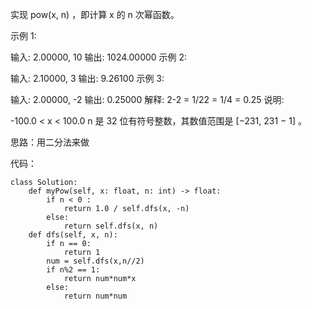 实现 pow(x, n) ，即计算 x 的 n 次幂函数。

示例 1:

输入: 2.00000, 10
输出: 1024.00000
示例 2:

输入: 2.10000, 3
输出: 9.26100
示例 3:

输入: 2.00000, -2
输出: 0.25000
解释: 2-2 = 1/22 = 1/4 = 0.25
说明:

-100.0 < x < 100.0
n 是 32 位有符号整数，其数值范围是 [−231, 231 − 1] 。

思路：用二分法来做

代码：
```
class Solution:
    def myPow(self, x: float, n: int) -> float:
        if n < 0 :
            return 1.0 / self.dfs(x, -n)
        else:
            return self.dfs(x, n)
    def dfs(self, x, n):
        if n == 0:
            return 1
        num = self.dfs(x,n//2)
        if n%2 == 1:
            return num*num*x
        else:
            return num*num
```